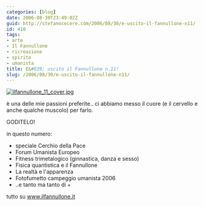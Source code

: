 ```yaml
---
categories: [blog]
date: 2006-08-30T23:49:02Z
guid: http://stefanocecere.com/2006/08/30/e-uscito-il-fannullone-n11/
id: 410
tags:
- arte
- Il Fannullone
- ricreazione
- spirito
- umanista
title: E&#039; uscito il Fannullone n.11!
slug: /2006/08/30/e-uscito-il-fannullone-n11/
---
```


<a target="_blank" href="http://www.ilfannullone.it"><img alt="ilfannullone_11_cover.jpg" id="image409" src="http://stefanocecere.com/wp-content/uploads/sites/3/2006/08/ilfannullone_11_cover.jpg" /></a>

è una delle mie passioni preferite.. ci abbiamo messo il cuore (e il cervello e anche qualche muscolo) per farlo.

GODITELO!

in questo numero:

- speciale Cerchio della Pace
- Forum Umanista Europeo
- Fitness trimetalogico (ginnastica, danza e sesso)
- Fisica quantistica e il Fannullone
- La realtà e l'apparenza
- Fotofumetto campeggio umanista 2006
- ..e tanto ma tanto di +

tutto su <a target="_blank" href="http://www.ilfannullone.it">www.ilfannullone.it</a>